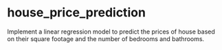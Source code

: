 # house_price_prediction

Implement a linear regression model to predict the prices of house based on their square footage and the number of bedrooms and bathrooms.
